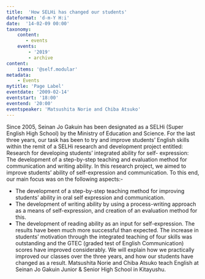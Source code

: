 ```yaml
---
title:  'How SELHi has changed our students'
dateformat: 'd-m-Y H:i'
date:  '14-02-09 00:00'
taxonomy:
    content:
       - events
    events:
        - '2019' 
        - archive
content:
    items: '@self.modular'
metadata:
    - Events
mytitle: 'Page Label'
eventdate: '2009-02-14'
eventstart: '18:00'
eventend: '20:00'
eventspeaker: 'Matsushita Norie and Chiba Atsuko'
---
```


Since 2005, Seinan Jo Gakuin has been designated as a SELHi (Super English High School) by the Ministry of Education and Science.  For the last three years, our task has been to try and improve students’ English skills within the remit of a SELHi research and development project entitled: Research for developing students’ integrated ability for self- expression: The development of a step-by-step teaching and evaluation method for communication and writing ability.
In this research project, we aimed to improve students’ ability of self-expression and communication. To this end, our main focus was on the following aspects:-
- The development of a step-by-step teaching method for improving students’ ability in oral self expression and communication.
- The development of writing ability by using a process-writing approach as a means of self-expression, and creation of an evaluation method for this.
- The development of reading ability as an input for self-expression.
The results have been much more successful than expected.  The increase in students’ motivation through the integrated teaching of four skills was outstanding and the GTEC (graded test of English Communication) scores have improved considerably.
We will explain how we practically improved our classes over the three years, and how our students have changed as a result.
Matsushita Norie and Chiba Atsuko teach English at Seinan Jo Gakuin Junior & Senior High School in Kitayushu.

